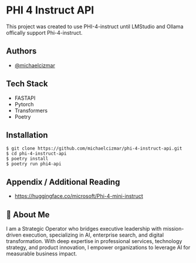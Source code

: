 
# PHI 4 Instruct API

This project was created to use PHI-4-instruct until LMStudio and Ollama offically support Phi-4-instruct.
## Authors

- [@michaelcizmar](https://www.github.com/michaelcizmar)

## Tech Stack

* FASTAPI
* Pytorch
* Transformers
* Poetry

## Installation
```
$ git clone https://github.com/michaelcizmar/phi-4-instruct-api.git
$ cd phi-4-instruct-api
$ poetry install
$ poetry run phi4-api
```
## Appendix / Additional Reading

* https://huggingface.co/microsoft/Phi-4-mini-instruct

## 🚀 About Me
I am a Strategic Operator who bridges executive leadership with mission-driven execution, specializing in AI, enterprise search, and digital transformation. With deep expertise in professional services, technology strategy, and product innovation, I empower organizations to leverage AI for measurable business impact.

